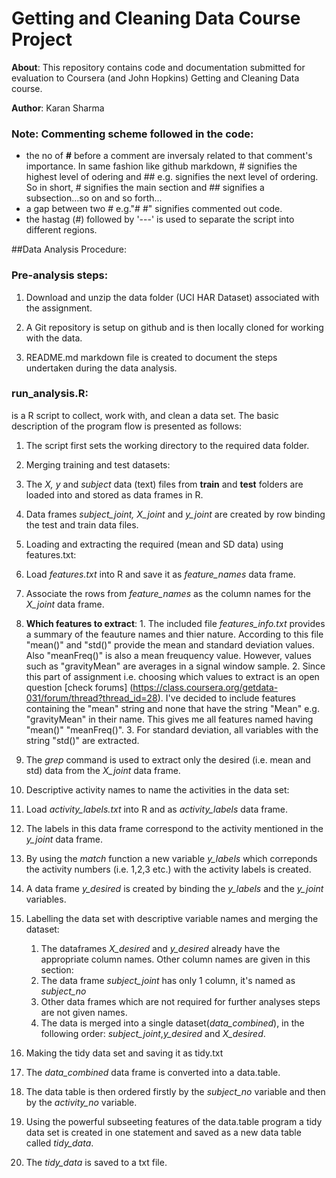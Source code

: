 # Getting and Cleaning Data Course Project

**About**:
This repository contains code and documentation submitted for evaluation to Coursera (and John Hopkins) Getting and Cleaning Data course.

**Author**:
Karan Sharma


### Note: Commenting scheme followed in the code:
- the no of **#** before a comment are inversaly related to that comment's importance. In same fashion like github markdown, # signifies the highest level of odering and ## e.g. signifies the next level of ordering. So in short, # signifies the main section and ## signifies a subsection...so on and so forth... 
- a gap between two # e.g."# #" signifies commented out code. 
- the hastag (#) followed by '---' is used to separate the script into different regions.



##Data Analysis Procedure:



### Pre-analysis steps:
1. Download and unzip the data folder (UCI HAR Dataset) associated with the assignment.

2. A Git repository is setup on github and is then locally cloned for working with the data.

3. README.md markdown file is created to document the steps undertaken during the data analysis.



### run_analysis.R: 
is a R script to collect, work with, and clean a data set. The basic description of the program flow is presented as follows:

1. The script first sets the working directory to the required data folder.

2. Merging training and test datasets:
  1. The *X, y* and *subject* data (text) files from **train** and **test** folders are loaded into and stored as data frames in R.
  2. Data frames *subject_joint, X_joint* and *y_joint* are created by row binding the test and train data files.

3. Loading and extracting the required (mean and SD data) using features.txt:
  1. Load *features.txt* into R and save it as *feature_names* data frame.

  2. Associate the rows from *feature_names* as the column names for the *X_joint* data frame.

  3. **Which features to extract**:
    1. The included file *features_info.txt* provides a summary of the feauture names and thier nature. According to this file "mean()" and "std()" provide the mean and standard deviation values. Also "meanFreq()" is also a mean freuquency value. However, values such as "gravityMean" are averages in a signal window sample. 
    2. Since this part of assignment i.e. choosing which values to extract is an open question [check forums]  (https://class.coursera.org/getdata-031/forum/thread?thread_id=28). I've decided to include features containing the "mean" string and none that have the string "Mean" e.g. "gravityMean" in their name. This gives me all features named having "mean()" "meanFreq()".
    3. For standard deviation, all variables with the string "std()" are extracted.

  4. The *grep* command is used to extract only the desired (i.e. mean and std) data from the *X_joint* data frame.


4. Descriptive activity names to name the activities in the data set:
  1. Load *activity_labels.txt* into R and as *activity_labels* data frame.
  
  2. The labels in this data frame correspond to the activity mentioned in the *y_joint* data frame.
  
  3. By using the *match* function a new variable *y_labels* which correponds the activity numbers (i.e. 1,2,3 etc.) with the activity labels is created. 
  
  4. A data frame *y_desired* is created by binding the *y_labels* and the *y_joint* variables.
  
  
5. Labelling the data set with descriptive variable names and merging the dataset:
    1. The dataframes *X_desired* and *y_desired* already have the appropriate column names. Other column names are given in this section:
    2. The data frame *subject_joint* has only 1 column, it's named as *subject_no*
    3. Other data frames which are not required for further analyses steps are not given names.
    4. The data is merged into a single dataset(*data_combined*), in the following order: *subject_joint*,*y_desired* and *X_desired*. 
    
6. Making the tidy data set and saving it as tidy.txt
  1. The *data_combined* data frame is converted into a data.table.
  2. The data table is then ordered firstly by the *subject_no* variable and then by the *activity_no* variable.
  3. Using the powerful subseeting features of the data.table program a tidy data set is created in one statement and saved as a new data table called *tidy_data*.
  4. The *tidy_data* is saved to a txt file.